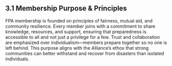 ## 3.1 Membership Purpose & Principles

FPA membership is founded on principles of fairness, mutual aid, and community resilience. Every member joins with a commitment to share knowledge, resources, and support, ensuring that preparedness is accessible to all and not just a privilege for a few. Trust and collaboration are emphasized over individualism—members prepare together so no one is left behind. This purpose aligns with the Alliance’s ethos that strong communities can better withstand and recover from disasters than isolated individuals.